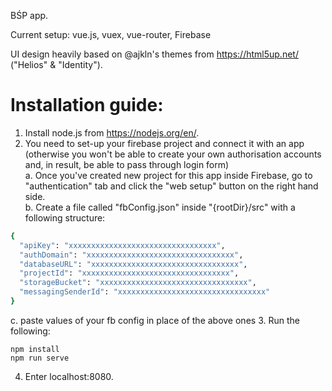 BŚP app.

Current setup: vue.js, vuex, vue-router, Firebase

UI design heavily based on @ajkln's themes from https://html5up.net/ ("Helios" & "Identity").

# Installation guide:
1. Install node.js from https://nodejs.org/en/. 
2. You need to set-up your firebase project and connect it with an app (otherwise you won't be able to create your own authorisation accounts and, in result, be able to pass through login form) <br />
a. Once you've created new project for this app inside Firebase, go to "authentication" tab and click the "web setup" button on the right hand side. <br />
b. Create a file called "fbConfig.json" inside "{rootDir}/src" with a following structure:  <br />
``` bash
{
  "apiKey": "xxxxxxxxxxxxxxxxxxxxxxxxxxxxxxxxx",
  "authDomain": "xxxxxxxxxxxxxxxxxxxxxxxxxxxxxxxxx",
  "databaseURL": "xxxxxxxxxxxxxxxxxxxxxxxxxxxxxxxxx",
  "projectId": "xxxxxxxxxxxxxxxxxxxxxxxxxxxxxxxxx",
  "storageBucket": "xxxxxxxxxxxxxxxxxxxxxxxxxxxxxxxxx",
  "messagingSenderId": "xxxxxxxxxxxxxxxxxxxxxxxxxxxxxxxxx"
}
```
 c. paste values of your fb config in place of the above ones
3. Run the following:
``` 
npm install
npm run serve
```
4. Enter localhost:8080.
